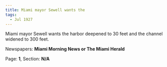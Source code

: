 ```yaml
---  
title: Miami mayor Sewell wants the  
tags:  
  - Jul 1927  
---  
```

  
Miami mayor Sewell wants the harbor deepened to 30 feet and the channel widened to 300 feet.  
  
Newspapers: **Miami Morning News or The Miami Herald**  
  
Page: **1**, Section: **N/A** 
